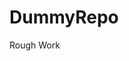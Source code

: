 # DummyRepo
Rough Work 









































































































